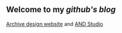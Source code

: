 ## Welcome to my *github's blog*

[Archive design website](https://www.cargocollective.com/henrikcheung) and [AND Studio](https://henrik616.wixsite.com/website/projects)
